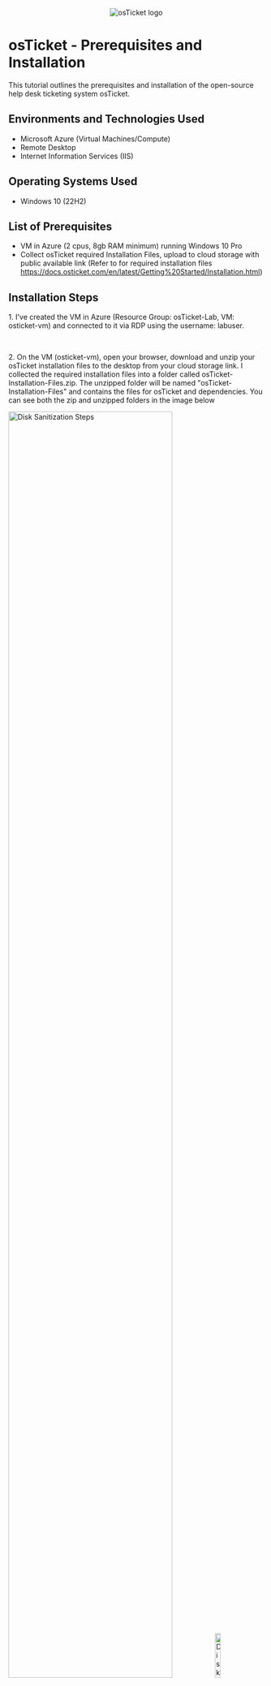 <p align="center">
<img src="https://i.imgur.com/Clzj7Xs.png" alt="osTicket logo"/>
</p>

<h1>osTicket - Prerequisites and Installation</h1>
This tutorial outlines the prerequisites and installation of the open-source help desk ticketing system osTicket.<br />

<h2>Environments and Technologies Used</h2>

- Microsoft Azure (Virtual Machines/Compute)
- Remote Desktop
- Internet Information Services (IIS)

<h2>Operating Systems Used </h2>

- Windows 10</b> (22H2)

<h2>List of Prerequisites</h2>

- VM in Azure (2 cpus, 8gb RAM minimum) running Windows 10 Pro
- Collect osTicket required Installation Files, upload to cloud storage with public available link (Refer to for required installation files https://docs.osticket.com/en/latest/Getting%20Started/Installation.html)

<h2>Installation Steps</h2>

<p>
1. I've created the VM in Azure (Resource Group: osTicket-Lab, VM: osticket-vm) and connected to it via RDP using the username: labuser.
</p>
<br />

<p>
2. On the VM (osticket-vm), open your browser, download and unzip your osTicket installation files to the desktop from your cloud storage link. I collected the required installation files into a folder called osTicket-Installation-Files.zip. The unzipped folder will be named "osTicket-Installation-Files" and contains the files for osTicket and dependencies. You can see both the zip and unzipped folders in the image below
</p>
<img src="https://i.imgur.com/d0A1Dqj.png" height="80%" width="80%" alt="Disk Sanitization Steps"/>
<img src="https://i.imgur.com/3ZHlvEc.png" height="15%" width="15%" alt="Disk Sanitization Steps"/>
</p>
<br />

<p>
3. Install/Enable IIS in Windows with CGI. Make sure to enable CGI by following these steps:
Control Panel -> Programs -> Turn Windows features on or off -> World Wide Web Services -> Application Development Features -> Check CGI.
Click OK to install, and once the message "Windows completed the requested changes" appears, close the window.
</p>
<p>
<img src="https://i.imgur.com/Dv7GsH3.png" height="80%" width="80%" alt="Disk Sanitization Steps"/>
</p>
<br />

<p>
4. Open your browser and enter the loopback address 127.0.0.1. You should see an IIS page, which verifies that your VM is now acting as a web server.
</p>
<p>
<img src="https://i.imgur.com/gLAdGMH.png" height="80%" width="80%" alt="Disk Sanitization Steps"/>
</p>
<br />

<p>
5. From the “osTicket-Installation-Files” folder, install PHP Manager for IIS (PHPManagerForIIS_V1.5.0.msi)
</p>
<p>
<img src="https://i.imgur.com/evxj844.png" height="80%" width="80%" alt="Disk Sanitization Steps"/>
</p>
<br />

<p>
6. From the “osTicket-Installation-Files” folder install the Rewrite Module (rewrite_amd64_en-US.msi)
</p>
<p>
<img src="https://i.imgur.com/gY3gvI4.png" height="80%" width="80%" alt="Disk Sanitization Steps"/>
</p>
<br />

<p>
7. Create the directory C:\PHP
</p>
<p>
<img src="https://i.imgur.com/wp8SQ3E.png" height="80%" width="80%" alt="Disk Sanitization Steps"/>
</p>
<br />

<p>
8. From the “osTicket-Installation-Files” folder, unzip PHP 7.3.8 (php-7.3.8-nts-Win32-VC15-x86.zip) into the “C:\PHP” folder. Explore to the C:\PHP and verify that it has been populated the php-7.3.8 files
</p>
<p>
<img src="https://i.imgur.com/guWY0om.png" height="80%" width="80%" alt="Disk Sanitization Steps"/>
<img src="https://i.imgur.com/vX3fu0n.png" height="80%" width="80%" alt="Disk Sanitization Steps"/>
</p>
<br />

<p>
9. From the “osTicket-Installation-Files” folder, install VC_redist.x86.exe.
</p>
<p>
<img src="https://i.imgur.com/vskyhAd.png" height="80%" width="80%" alt="Disk Sanitization Steps"/>
</p>
<br />

<p>
10. Install MySQL 5.5.62 from the "osTicket-Installation-Files" folder (mysql-5.5.62-win32.msi): <br />
Choose Typical Setup during installation <br />
After installation, launch the Configuration Wizard <br />
Select Standard Configuration <br />
Set the following credentials: <br />
- Username: root <br />
- Password: root <br />
</p>
<p>
<img src="https://i.imgur.com/SsPvduN.png" height="80%" width="80%" alt="Disk Sanitization Steps"/>
</p>
<br />

<p>
10. Open IIS as an Admin
</p>
<p>
<img src="https://i.imgur.com/vskyhAd.png](https://i.imgur.com/vS4INNs.png" height="80%" width="80%" alt="Disk Sanitization Steps"/>
<img src="https://i.imgur.com/y2kzh4C.png" height="80%" width="80%" alt="Disk Sanitization Steps"/>
</p>
<br />

<p>
11. Register PHP from within IIS (PHP Manager -> C:\PHP\php-cgi.exe). Then Reload IIS (Open IIS, Stop and Start the server, under Actions on the right you can see the options to stop and start the server.)
</p>
<p>
<img src="https://i.imgur.com/79qCPZ2.png" height="80%" width="80%" alt="Disk Sanitization Steps"/>
<img src="https://i.imgur.com/i5hVQLF.png" height="80%" width="80%" alt="Disk Sanitization Steps"/>
<img src="https://i.imgur.com/ujectw4.png" height="80%" width="80%" alt="Disk Sanitization Steps"/>
</p>
<br />

<p>
12. From the “osTicket-Installation-Files” folder, unzip “osTicket-v1.15.8.zip” and copy the “upload” folder into “c:\inetpub\wwwroot”. Next, within “c:\inetpub\wwwroot”, Rename “upload” to “osTicket”. Then, Reload IIS (Open IIS, Stop and Start the server).
</p>
<p>
<img src="https://i.imgur.com/j5ggpYw.png" height="80%" width="80%" alt="Disk Sanitization Steps"/>
<img src="https://i.imgur.com/Y8wGHck.png" height="80%" width="80%" alt="Disk Sanitization Steps"/>
<img src="https://i.imgur.com/ujectw4.png" height="80%" width="80%" alt="Disk Sanitization Steps"/>
</p>
<br />

<p>
13. Load the website now. Open IIS -> default site -> osTicket folder -> Click Browse 80 (http). Some extensions are not enabled that we need.
</p>
<p>
<img src="https://i.imgur.com/lIyQEvd.png" height="80%" width="80%" alt="Disk Sanitization Steps"/>
<img src="https://i.imgur.com/luZYeGM.png" height="80%" width="80%" alt="Disk Sanitization Steps"/> 
</p>
<br />

<p>
14. Go back to IIS, sites -> Default -> osTicket <br />
-	Double-click PHP Manager <br />
-	Click “Enable or disable an extension” <br />
-	Enable: php_imap.dll <br />
-	Enable: php_intl.dll <br />
-	Enable: php_opcache.dll <br />
-	Refresh the osTicket site in your browser, observe the changes. You will notice only ACPU and Zend OPache extensions are the only disabled extensions now which aren't necessary for the purposes of this lab. 
</p>
<p>
<img src="https://i.imgur.com/60LHuLn.png" height="80%" width="80%" alt="Disk Sanitization Steps"/>
<img src="https://i.imgur.com/iklOHQH.png" height="80%" width="80%" alt="Disk Sanitization Steps"/>
<img src="https://i.imgur.com/u6cHs0h.png" height="80%" width="80%" alt="Disk Sanitization Steps"/>
<img src="https://i.imgur.com/J7Rrcmw.png" height="80%" width="80%" alt="Disk Sanitization Steps"/>
</p>
<br />

<p>
15. Rename: ost-config.php <br />
From: C:\inetpub\wwwroot\osTicket\include\ost-sampleconfig.php <br />
To: C:\inetpub\wwwroot\osTicket\include\ost-config.php
</p>
<p>
<img src="https://i.imgur.com/je3AmAc.png" height="80%" width="80%" alt="Disk Sanitization Steps"/>
<img src="https://i.imgur.com/pQWwC4c.png" height="80%" width="80%" alt="Disk Sanitization Steps"/>
</p>
<br />

<p>
16. Rename: ost-config.php <br />
-	Disable inheritance -> Remove All inherited permissions from this object <br />
-	New Permissions -> Everyone -> All
</p>

<p>
<img src="https://i.imgur.com/NZZ1dqD.png" height="80%" width="80%" alt="Disk Sanitization Steps"/>
<img src="https://i.imgur.com/xQ7wU3s.png" height="80%" width="80%" alt="Disk Sanitization Steps"/>
<img src="https://i.imgur.com/zjk4rfB.png" height="80%" width="80%" alt="Disk Sanitization Steps"/>
<img src="https://i.imgur.com/WedX6ux.png" height="80%" width="80%" alt="Disk Sanitization Steps"/>
<img src="https://i.imgur.com/nboqahp.png" height="80%" width="80%" alt="Disk Sanitization Steps"/>
</p>
<br />

<p>  
17. From the “osTicket-Installation-Files” folder, install HeidiSQL <br />
-	Open Heidi SQL <br />
-	Create a new session, root/root <br />
-	Connect to the session <br />
-	Create a database called “osTicket”
</p>
<p>
<img src="https://i.imgur.com/CV4S9qW.png" height="80%" width="80%" alt="Disk Sanitization Steps"/>
<img src="https://i.imgur.com/sKuLNyG.png" height="80%" width="80%" alt="Disk Sanitization Steps"/>
<img src="https://i.imgur.com/WlziC2w.png" height="80%" width="80%" alt="Disk Sanitization Steps"/>
<img src="https://i.imgur.com/GbNtx03.png" height="80%" width="80%" alt="Disk Sanitization Steps"/>
<img src="https://i.imgur.com/w89LCAG.png" height="80%" width="80%" alt="Disk Sanitization Steps"/>  
<img src="https://i.imgur.com/rVH11y2.png" height="80%" width="80%" alt="Disk Sanitization Steps"/>  
<img src="https://i.imgur.com/Xdy1rys.png" height="80%" width="80%" alt="Disk Sanitization Steps"/>  
</p>
<br />

<p> 
18. Continue Setting up osTicket in the browser. As this is a lab you can just enter fake info and credentials for testing purposes like I have below. <br />
-	MySQL Database: osTicket <br />
-	MySQL Username: root <br />
-	MySQL Password: root <br />
-	Click “Install Now!”
</p>
<p>
<img src="https://i.imgur.com/9Pxm3gQ.png" height="80%" width="80%" alt="Disk Sanitization Steps"/>  
</p>
<br />

<p> 
19. Congratulations, hopefully it is installed with no errors! <br />
-	Help desk login page: http://localhost/osTicket/scp/login.php <br />
-	End Users osTicket URL: -	http://localhost/osTicket/  <br />
</p>
<p>
<img src="https://i.imgur.com/EzqJe1q.png" height="80%" width="80%" alt="Disk Sanitization Steps"/> 
</p>
<br />

